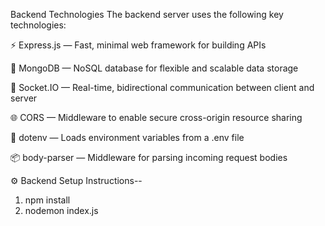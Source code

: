 

Backend Technologies
The backend server uses the following key technologies:

⚡ Express.js — Fast, minimal web framework for building APIs

🍃 MongoDB — NoSQL database for flexible and scalable data storage

🔌 Socket.IO — Real-time, bidirectional communication between client and server

🌐 CORS — Middleware to enable secure cross-origin resource sharing

🔑 dotenv — Loads environment variables from a .env file

📦 body-parser — Middleware for parsing incoming request bodies


⚙️ Backend Setup Instructions--
1. npm install
2. nodemon index.js
